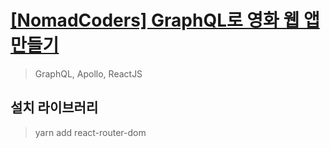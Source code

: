 # [[NomadCoders] GraphQL로 영화 웹 앱 만들기](https://academy.nomadcoders.co/p/build-a-movie-webapp-with-reactjs-apollo-and-graphql-kr)

> GraphQL, Apollo, ReactJS

## 설치 라이브러리

> yarn add react-router-dom
